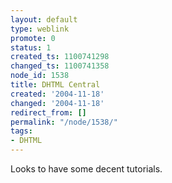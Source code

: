 ```yaml
---
layout: default
type: weblink
promote: 0
status: 1
created_ts: 1100741298
changed_ts: 1100741358
node_id: 1538
title: DHTML Central
created: '2004-11-18'
changed: '2004-11-18'
redirect_from: []
permalink: "/node/1538/"
tags:
- DHTML
---
```

Looks to have some decent tutorials.
